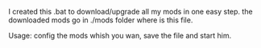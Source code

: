I created this .bat to download/upgrade all my mods in one easy step.
the downloaded mods go in ./mods folder where is this file.

Usage:
config the mods whish you wan, save the file and start him.

